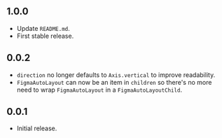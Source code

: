 ## 1.0.0
* Update `README.md`.
* First stable release.

## 0.0.2
* `direction` no longer defaults to `Axis.vertical` to improve readability.
* `FigmaAutoLayout` can now be an item in `children` so there's no more need to wrap `FigmaAutoLayout` in a `FigmaAutoLayoutChild`.

## 0.0.1
* Initial release.

